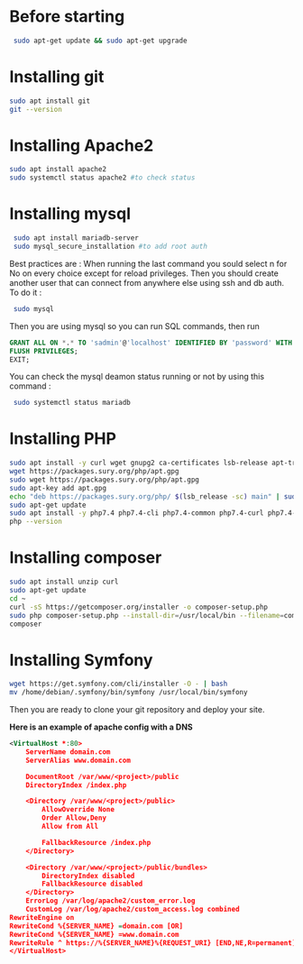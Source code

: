 
# Before starting
```sh
 sudo apt-get update && sudo apt-get upgrade
```
# Installing git
 ```sh
 sudo apt install git
 git --version
```
# Installing Apache2
 ```sh
 sudo apt install apache2
 sudo systemctl status apache2 #to check status
```
# Installing mysql
```bash
 sudo apt install mariadb-server
 sudo mysql_secure_installation #to add root auth
```
Best practices are : When running the last command you sould select n for No on every choice except for reload privileges.
Then you should create another user that can connect from anywhere else using ssh and db auth. To do it :
```sh
 sudo mysql
```
Then you are using mysql so you can run SQL commands, then run 
```sql
GRANT ALL ON *.* TO 'sadmin'@'localhost' IDENTIFIED BY 'password' WITH GRANT OPTION;
FLUSH PRIVILEGES;
EXIT; 
```
You can check the mysql deamon status running or not by using this command :
```sh
 sudo systemctl status mariadb
```
 # Installing PHP
 ```sh
 sudo apt install -y curl wget gnupg2 ca-certificates lsb-release apt-transport-https
 wget https://packages.sury.org/php/apt.gpg
 sudo wget https://packages.sury.org/php/apt.gpg
 sudo apt-key add apt.gpg
 echo "deb https://packages.sury.org/php/ $(lsb_release -sc) main" | sudo tee /etc/apt/sources.list.d/php7.list
 sudo apt-get update
 sudo apt install -y php7.4 php7.4-cli php7.4-common php7.4-curl php7.4-xml php7.4-mbstring php7.4-mysql php7.4-gd
 php --version
```
# Installing composer
 ```sh
 sudo apt install unzip curl
 sudo apt-get update
 cd ~
 curl -sS https://getcomposer.org/installer -o composer-setup.php
 sudo php composer-setup.php --install-dir=/usr/local/bin --filename=composer
 composer
 ```

# Installing Symfony
 ```sh
 wget https://get.symfony.com/cli/installer -O - | bash
 mv /home/debian/.symfony/bin/symfony /usr/local/bin/symfony

  ```
  
Then you are ready to clone your git repository and deploy your site.

**Here is an example of apache config with a DNS**
```xml
<VirtualHost *:80>
    ServerName domain.com
    ServerAlias www.domain.com

    DocumentRoot /var/www/<project>/public
    DirectoryIndex /index.php

    <Directory /var/www/<project>/public>
        AllowOverride None
        Order Allow,Deny
        Allow from All

        FallbackResource /index.php
    </Directory>

    <Directory /var/www/<project>/public/bundles>
        DirectoryIndex disabled
        FallbackResource disabled
    </Directory>
    ErrorLog /var/log/apache2/custom_error.log
    CustomLog /var/log/apache2/custom_access.log combined
RewriteEngine on
RewriteCond %{SERVER_NAME} =domain.com [OR]
RewriteCond %{SERVER_NAME} =www.domain.com
RewriteRule ^ https://%{SERVER_NAME}%{REQUEST_URI} [END,NE,R=permanent]
</VirtualHost>
```
